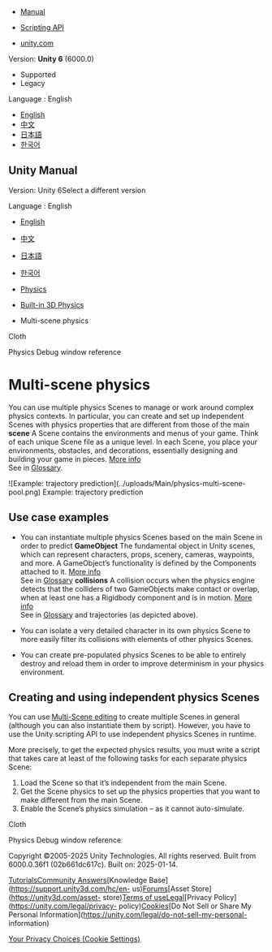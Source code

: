 [](https://docs.unity3d.com)

  * [Manual](../Manual/index.html)
  * [Scripting API](../ScriptReference/index.html)

  * [unity.com](https://unity.com/)

Version: **Unity 6** (6000.0)

  * Supported
  * Legacy

Language : English

  * [English](/Manual/physics-multi-scene.html)
  * [中文](/cn/current/Manual/physics-multi-scene.html)
  * [日本語](/ja/current/Manual/physics-multi-scene.html)
  * [한국어](/kr/current/Manual/physics-multi-scene.html)

[](https://docs.unity3d.com)

## Unity Manual

Version: Unity 6Select a different version

Language : English

  * [English](/Manual/physics-multi-scene.html)
  * [中文](/cn/current/Manual/physics-multi-scene.html)
  * [日本語](/ja/current/Manual/physics-multi-scene.html)
  * [한국어](/kr/current/Manual/physics-multi-scene.html)

  * [Physics](PhysicsSection.html)
  * [Built-in 3D Physics](PhysicsOverview.html)
  * Multi-scene physics

[](class-Cloth.html)

Cloth

[](PhysicsDebugVisualization.html)

Physics Debug window reference

# Multi-scene physics

You can use multiple physics Scenes to manage or work around complex physics
contexts. In particular, you can create and set up independent Scenes with
physics properties that are different from those of the main **scene** A Scene
contains the environments and menus of your game. Think of each unique Scene
file as a unique level. In each Scene, you place your environments, obstacles,
and decorations, essentially designing and building your game in pieces. [More
info](CreatingScenes.html)  
See in [Glossary](Glossary.html#Scene).

![Example: trajectory prediction](../uploads/Main/physics-multi-scene-
pool.png) Example: trajectory prediction

## Use case examples

  * You can instantiate multiple physics Scenes based on the main Scene in order to predict **GameObject** The fundamental object in Unity scenes, which can represent characters, props, scenery, cameras, waypoints, and more. A GameObject’s functionality is defined by the Components attached to it. [More info](class-GameObject.html)  
See in [Glossary](Glossary.html#GameObject) **collisions** A collision occurs
when the physics engine detects that the colliders of two GameObjects make
contact or overlap, when at least one has a Rigidbody component and is in
motion. [More info](CollidersOverview.html)  
See in [Glossary](Glossary.html#Collision) and trajectories (as depicted
above).

  * You can isolate a very detailed character in its own physics Scene to more easily filter its collisions with elements of other physics Scenes.
  * You can create pre-populated physics Scenes to be able to entirely destroy and reload them in order to improve determinism in your physics environment.

## Creating and using independent physics Scenes

You can use [Multi-Scene editing](MultiSceneEditing.html) to create multiple
Scenes in general (although you can also instantiate them by script). However,
you have to use the Unity scripting API to use independent physics Scenes in
runtime.

More precisely, to get the expected physics results, you must write a script
that takes care at least of the following tasks for each separate physics
Scene:

  1. Load the Scene so that it’s independent from the main Scene.
  2. Get the Scene physics to set up the physics properties that you want to make different from the main Scene.
  3. Enable the Scene’s physics simulation – as it cannot auto-simulate.

[](class-Cloth.html)

Cloth

[](PhysicsDebugVisualization.html)

Physics Debug window reference

Copyright ©2005-2025 Unity Technologies. All rights reserved. Built from
6000.0.36f1 (02b661dc617c). Built on: 2025-01-14.

[Tutorials](https://learn.unity.com/)[Community
Answers](https://answers.unity3d.com)[Knowledge
Base](https://support.unity3d.com/hc/en-
us)[Forums](https://forum.unity3d.com)[Asset Store](https://unity3d.com/asset-
store)[Terms of
use](https://docs.unity3d.com/Manual/TermsOfUse.html)[Legal](https://unity.com/legal)[Privacy
Policy](https://unity.com/legal/privacy-
policy)[Cookies](https://unity.com/legal/cookie-policy)[Do Not Sell or Share
My Personal Information](https://unity.com/legal/do-not-sell-my-personal-
information)

[Your Privacy Choices (Cookie Settings)](javascript:void\(0\);)

